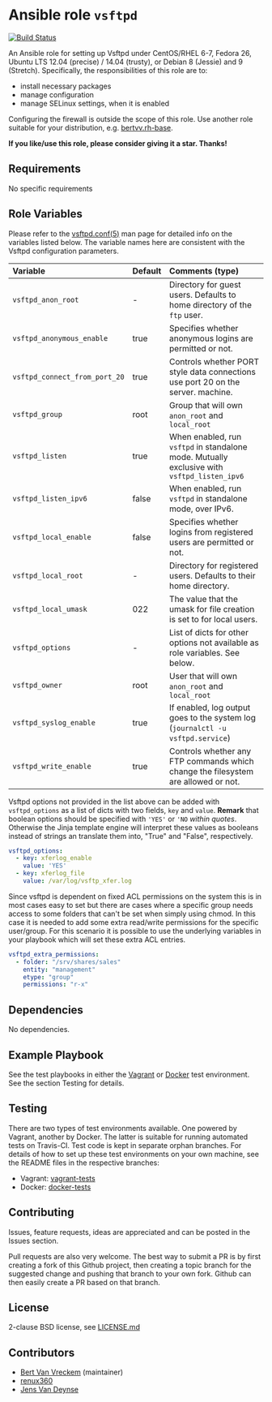 # Ansible role `vsftpd`

[![Build Status](https://travis-ci.org/bertvv/ansible-role-vsftpd.svg?branch=master)](https://travis-ci.org/bertvv/ansible-role-vsftpd)

An Ansible role for setting up Vsftpd under CentOS/RHEL 6-7, Fedora 26, Ubuntu LTS 12.04 (precise) / 14.04 (trusty), or Debian 8 (Jessie) and 9 (Stretch). Specifically, the responsibilities of this role are to:

- install necessary packages
- manage configuration
- manage SELinux settings, when it is enabled

Configuring the firewall is outside the scope of this role. Use another role suitable for your distribution, e.g. [bertvv.rh-base](https://galaxy.ansible.com/bertvv/rh-base).

**If you like/use this role, please consider giving it a star. Thanks!**

## Requirements

No specific requirements

## Role Variables

Please refer to the [vsftpd.conf(5)](http://vsftpd.beasts.org/vsftpd_conf.html) man page for detailed info on the variables listed below. The variable names here are consistent with the Vsftpd configuration parameters.

| Variable                      | Default | Comments (type)                                                                             |
| :---                          | :---    | :---                                                                                        |
| `vsftpd_anon_root`            | -       | Directory for guest users. Defaults to home directory of the `ftp` user.                    |
| `vsftpd_anonymous_enable`     | true    | Specifies whether anonymous logins are permitted or not.                                    |
| `vsftpd_connect_from_port_20` | true    | Controls whether PORT style data connections use port 20 on the server. machine.            |
| `vsftpd_group`                | root    | Group that will own `anon_root` and `local_root`                                            |
| `vsftpd_listen`               | true    | When enabled, run `vsftpd` in standalone mode. Mutually exclusive with `vsftpd_listen_ipv6` |
| `vsftpd_listen_ipv6`          | false   | When enabled, run `vsftpd` in standalone mode, over IPv6.                                   |
| `vsftpd_local_enable`         | false   | Specifies whether logins from registered users are permitted or not.                        |
| `vsftpd_local_root`           | -       | Directory for registered users. Defaults to their home directory.                           |
| `vsftpd_local_umask`          | 022     | The value that the umask for file creation is set to for local users.                       |
| `vsftpd_options`              | -       | List of dicts for other options not available as role variables. See below.                 |
| `vsftpd_owner`                | root    | User that will own `anon_root` and `local_root`                                             |
| `vsftpd_syslog_enable`        | true    | If enabled, log output goes to the system log (`journalctl -u vsftpd.service`)              |
| `vsftpd_write_enable`         | true    | Controls whether any FTP commands which change the filesystem are allowed or not.           |

Vsftpd options not provided in the list above can be added with `vsftpd_options` as a list of dicts with two fields, `key` and `value`. **Remark** that boolean options should be specified with `'YES'` or `'NO` *within quotes*. Otherwise the Jinja template engine will interpret these values as booleans instead of strings an translate them into, "True" and "False", respectively.

```Yaml
vsftpd_options:
  - key: xferlog_enable
    value: 'YES'
  - key: xferlog_file
    value: /var/log/vsftp_xfer.log
```

Since vsftpd is dependent on fixed ACL permissions on the system this is in most cases easy to set but there are cases where a specific group needs access to some folders that can't be set when simply using chmod. In this case it is needed to add some extra read/write permissions for the specific user/group.
For this scenario it is possible to use the underlying variables in your playbook which will set these extra ACL entries.

```Yaml
vsftpd_extra_permissions:
  - folder: "/srv/shares/sales"
    entity: "management"
    etype: "group"
    permissions: "r-x"
```

## Dependencies

No dependencies.

## Example Playbook

See the test playbooks in either the [Vagrant](https://github.com/bertvv/ansible-role-vsftpd/blob/vagrant-tests/test.yml) or [Docker](https://github.com/bertvv/ansible-role-vsftpd/blob/docker-tests/test.yml) test environment. See the section Testing for details.

## Testing

There are two types of test environments available. One powered by Vagrant, another by Docker. The latter is suitable for running automated tests on Travis-CI. Test code is kept in separate orphan branches. For details of how to set up these test environments on your own machine, see the README files in the respective branches:

- Vagrant: [vagrant-tests](https://github.com/bertvv/ansible-role-vsftpd/tree/vagrant-tests)
- Docker: [docker-tests](https://github.com/bertvv/ansible-role-vsftpd/tree/docker-tests)

## Contributing

Issues, feature requests, ideas are appreciated and can be posted in the Issues section.

Pull requests are also very welcome. The best way to submit a PR is by first creating a fork of this Github project, then creating a topic branch for the suggested change and pushing that branch to your own fork. Github can then easily create a PR based on that branch.

## License

2-clause BSD license, see [LICENSE.md](LICENSE.md)

## Contributors

- [Bert Van Vreckem](https://github.com/bertvv/) (maintainer)
- [renux360](https://github.com/renux360)
- [Jens Van Deynse](https://github.com/JensVanDeynse1994)
